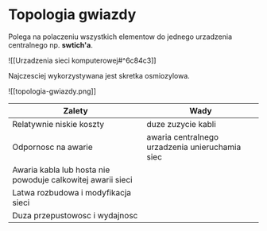 # Topologia gwiazdy

Polega na polaczeniu wszystkich elementow do jednego urzadzenia centralnego np. <b>swtich'a</b>.

![[Urzadzenia sieci komputerowej#^6c84c3]]

Najczesciej wykorzystywana jest skretka osmiozylowa.

![[topologia-gwiazdy.png]]

<table>
	<thead>
		<tr>
			<th><b>Zalety</b></th>
			<th><b>Wady</b></th>
		</tr>
	</thead>
	<tbody>
		<tr>
			<td>Relatywnie niskie koszty</td>
			<td>duze zuzycie kabli</td>
		</tr>
		<tr>
			<td>Odpornosc na awarie</td>
			<td>awaria centralnego urzadzenia unieruchamia siec</td>
		</tr>
		<tr>
			<td>Awaria kabla lub hosta nie powoduje calkowitej awarii sieci</td>
			<td></td>
		</tr>
		<tr>
			<td>Latwa rozbudowa i modyfikacja sieci</td>
			<td></td>
		</tr>
		<tr>
			<td>Duza przepustowosc i wydajnosc</td>
			<td></td>
		</tr>
	</tbody>
<table>